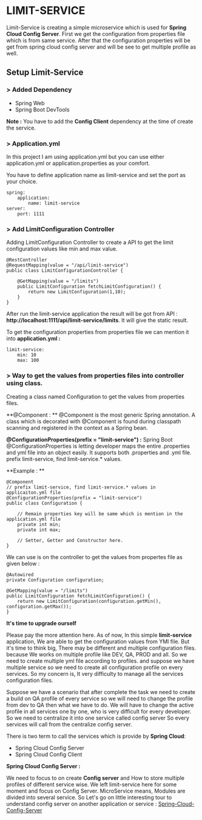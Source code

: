 # LIMIT-SERVICE

Limit-Service is creating a simple microservice which is used for **Spring Cloud Config Server**. First we get the configuration from properties file which is from same service. After that the configuration properties will be get from spring cloud config server and will be see to get multiple profile as well.

## Setup Limit-Service

### > **Added Dependency**

* Spring Web
* Spring Boot DevTools

**Note :** You have to add the **Config Client** dependency at the time of create the service.

### > Application.yml

In this project I am using application.yml but you can use either application.yml or application.properties as your comfort.

You have to define application name as limit-service and set the port as your choice.  

	spring:
		application:
			name: limit-service
	server:
		port: 1111
		
### > Add LimitConfiguration Controller 

Adding LimitConfiguration Controller to create a API to get the limit configuration values like min and max value.

	@RestController
	@RequestMapping(value = "/api/limit-service")
	public class LimitConfigurationController {
	
		@GetMapping(value = "/limits")
		public LimitConfiguration fetchLimitConfiguration() {
			return new LimitConfiguration(1,10);
		}
	}  

After run the limit-service application the result will be got from API : **http://localhost:1111/api/limit-service/limits**. It will give the static result. 

To get the configuration properties from properties file we can mention it into **application.yml :**

	limit-service:
		min: 10
		max: 100
	
### > Way to get the values from properties files into controller using class.

Creating a class named Configuration to get the values from properties files. 

**@Component : ** @Component is the most generic Spring annotation. A class which is decorated with @Component is found during classpath scanning and registered in the context as a Spring bean.

**@ConfigurationProperties(prefix = "limit-service") :** Spring Boot @ConfigurationProperties is letting developer maps the entire .properties and yml file into an object easily. It supports both .properties and .yml file. prefix limit-service, find limit-service.* values.

**Example : ** 

	@Component
	// prefix limit-service, find limit-service.* values in applicaiton.yml file
	@ConfigurationProperties(prefix = "limit-service") 
	public class Configuration {
	
		// Remain properties key will be same which is mention in the application.yml file
		private int min;
		private int max;
		
		// Setter, Getter and Constructor here.
	}

We can use is on the controller to get the values from propertes file as given below : 

	@Autowired
	private Configuration configuration;
	
	@GetMapping(value = "/limits")
	public LimitConfiguration fetchLimitConfiguration() {
		return new LimitConfiguration(configuration.getMin(), configuration.getMax());
	}
	
**It's time to upgrade ourself**

Please pay the more attention here. As of now, In this simple **limit-service** application, We are able to get the configuration values from YMl file. But it's time to think big, There may be different and multiple configuration files. because We works on multiple profile like DEV, QA, PROD and all. So we need to create multiple yml file according to profiles. and suppose we have multiple service so we need to create all configuration profile on every services. So my concern is, It very difficulty to manage all the services configuration files. 

Suppose we have a scenario that after complete the task we need to create a build on QA profile of every service so we will need to change the profile from dev to QA then what we have to do. We will have to change the active profile in all services one by one, who is very difficult for every developer. So we need to centralize it into one service called config server So every services will call from the centralize config server.

There is two term to call the services which is provide by **Spring Cloud**:

* Spring Cloud Config Server
* Spring Cloud Config Client

**Spring Cloud Config Server :** 

We need to focus to on create **Config server** and How to store multiple profiles of different service wise. We left limit-service here for some moment and focus on Config Server. MicroService means, Modules are divided into several service. So Let's go on little interesting tour to understand config server on another application or service : [Spring-Cloud-Config-Server](https://github.com/vikashvs36/microservices-tutoria/tree/master/spring-cloud-config-server) 

  
